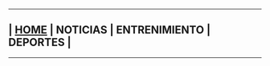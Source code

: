 <!-- TITLE: PACIFICONOTICIAS.COM -->
<!-- SUBTITLE:  Las noticias mas relevantes del pacifico en un solo lugar-->

-----
## |   <a href="home">HOME</a>   |   NOTICIAS   |   ENTRENIMIENTO   |   DEPORTES   |
-----




          